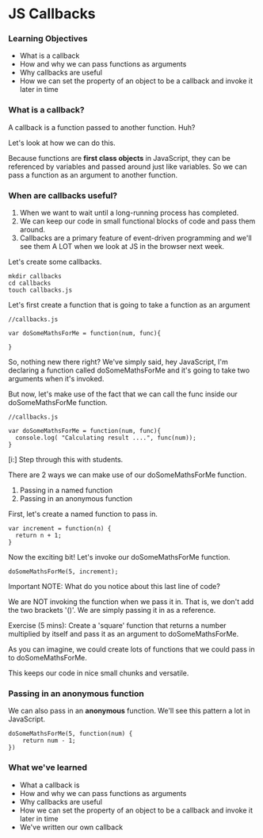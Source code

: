 # JS Callbacks

### Learning Objectives
- What is a callback
- How and why we can pass functions as arguments
- Why callbacks are useful
- How we can set the property of an object to be a callback and invoke it later in time

### What is a callback?

A callback is a function passed to another function. Huh?

Let's look at how we can do this.

Because functions are **first class objects** in JavaScript, they can be referenced by variables and passed around just like variables. So we can pass a function as an argument to another function.

### When are callbacks useful?

1. When we want to wait until a long-running process has completed.
2. We can keep our code in small functional blocks of code and pass them around.
3. Callbacks are a primary feature of event-driven programming and we'll see them A LOT when we look at JS in the browser next week. 

Let's create some callbacks. 

```
mkdir callbacks
cd callbacks
touch callbacks.js
```

Let's first create a function that is going to take a function as an argument

```
//callbacks.js

var doSomeMathsForMe = function(num, func){
  
}
```

So, nothing new there right? We've simply said, hey JavaScript, I'm declaring a function called doSomeMathsForMe and it's going to take two arguments when it's invoked.

But now, let's make use of the fact that we can call the func inside our doSomeMathsForMe function.

```
//callbacks.js

var doSomeMathsForMe = function(num, func){
  console.log( "Calculating result ....", func(num));
}
```

[i:] Step through this with students.

There are 2 ways we can make use of our doSomeMathsForMe function. 

1. Passing in a named function
2. Passing in an anonymous function

First, let's create a named function to pass in.

```
var increment = function(n) {
  return n + 1;
} 
```
Now the exciting bit! Let's invoke our doSomeMathsForMe function.

```
doSomeMathsForMe(5, increment);
```
Important NOTE: What do you notice about this last line of code?

We are NOT invoking the function when we pass it in. That is, we don't add the two brackets '()'. We are simply passing it in as a reference.

Exercise (5 mins): Create a 'square' function that returns a number multiplied by itself and pass it as an argument to doSomeMathsForMe.

As you can imagine, we could create lots of functions that we could pass in to doSomeMathsForMe. 

This keeps our code in nice small chunks and versatile.

### Passing in an anonymous function

We can also pass in an **anonymous** function. We'll see this pattern a lot in JavaScript.

```
doSomeMathsForMe(5, function(num) {
    return num - 1; 
})
```

### What we've learned
- What a callback is
- How and why we can pass functions as arguments
- Why callbacks are useful
- How we can set the property of an object to be a callback and invoke it later in time
- We've written our own callback
